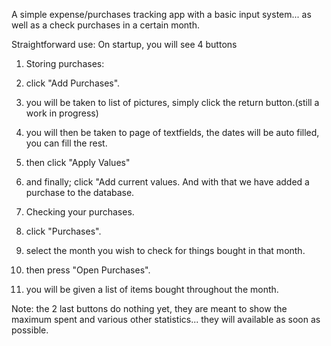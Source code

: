 A simple expense/purchases tracking app with a basic input system...
as well as a check purchases in a certain month.

Straightforward use:
On startup, you will see 4 buttons
1) Storing purchases:
2) click "Add Purchases".
3) you will be taken to list of pictures, simply click the return button.(still a work in progress)
4) you will then be taken to page of textfields, the dates will be auto filled, you can fill the rest.
5) then click "Apply Values"
6) and finally; click "Add current values.
And with that we have added a purchase to the database.

1) Checking your purchases.
2) click "Purchases".
3) select the month you wish to check for things bought in that month.
4) then press "Open Purchases".
5) you will be given a list of items bought throughout the month.

Note: the 2 last buttons do nothing yet, they are meant to show the maximum spent and various other statistics... they will available as soon as possible.

